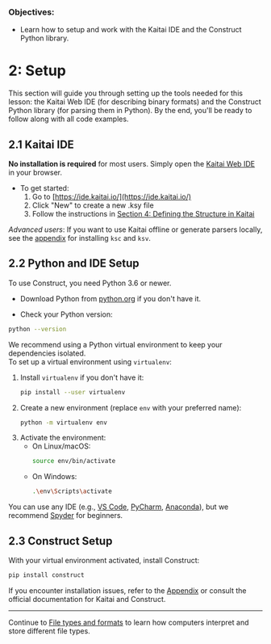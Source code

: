 ### Objectives:
* Learn how to setup and work with the Kaitai IDE and the Construct Python library.

# 2: Setup

This section will guide you through setting up the tools needed for this lesson: the Kaitai Web IDE (for describing binary formats) and the Construct Python library (for parsing them in Python). By the end, you'll be ready to follow along with all code examples.

## 2.1 Kaitai IDE

**No installation is required** for most users. Simply open the [Kaitai Web IDE](https://ide.kaitai.io/) in your browser.  
- To get started:  
  1. Go to [https://ide.kaitai.io/](https://ide.kaitai.io/)  
  2. Click "New" to create a new .ksy file  
  3. Follow the instructions in [Section 4: Defining the Structure in Kaitai](03_kaitai_basics.md)

*Advanced users*: If you want to use Kaitai offline or generate parsers locally, see the [appendix](09_appendix.md) for installing `ksc` and `ksv`.

## 2.2 Python and IDE Setup

To use Construct, you need Python 3.6 or newer.  

- Download Python from [python.org](https://www.python.org/downloads/) if you don't have it.

- Check your Python version:
```bash
python --version
```

We recommend using a Python virtual environment to keep your dependencies isolated.  
To set up a virtual environment using `virtualenv`:

1. Install `virtualenv` if you don't have it:
    ```bash
    pip install --user virtualenv
    ```
2. Create a new environment (replace `env` with your preferred name):
    ```bash
    python -m virtualenv env
    ```
3. Activate the environment:
    - On Linux/macOS:
        ```bash
        source env/bin/activate
        ```
    - On Windows:
        ```bash
        .\env\Scripts\activate
        ```

You can use any IDE (e.g., [VS Code](https://code.visualstudio.com/), [PyCharm](https://www.jetbrains.com/pycharm/), [Anaconda](https://www.anaconda.com/)), but we recommend [Spyder](https://www.spyder-ide.org/download) for beginners.

## 2.3 Construct Setup

With your virtual environment activated, install Construct:
```bash
pip install construct
```
If you encounter installation issues, refer to the [Appendix](09_appendix.md) or consult the official documentation for Kaitai and Construct.

---
Continue to [File types and formats](02_filetype.md) to learn how computers interpret and store different file types.